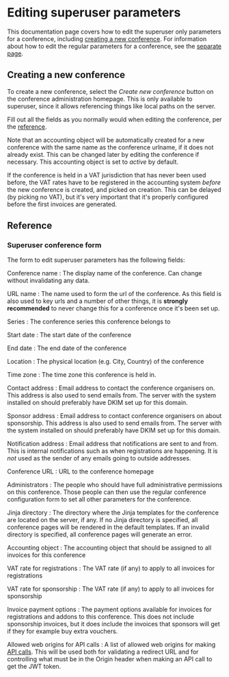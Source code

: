 # Editing superuser parameters

This documentation page covers how to edit the superuser only parameters
for a conference, including [creating a new conference](#new). For
information about how to edit the regular parameters for a conference, see
the [separate page](configuring).

## Creating a new conference

To create a new conference, select the *Create new conference* button
on the conference administration homepage. This is only available to
superuser, since it allows referencing things like local paths on the
server.

Fill out all the fields as you normally would when editing the
conference, per the [reference](#conferenceform).

Note that an accounting object will be automatically created for a new
conference with the same name as the conference urlname, if it does
not already exist. This can be changed later by editing the conference
if necessary. This accounting object is set to *active* by default.

If the conference is held in a VAT jurisdiction that has never been
used before, the VAT rates have to be registered in the accounting
system *before* the new conference is created, and picked on
creation. This can be delayed (by picking no VAT), but it's very
important that it's properly configured before the first invoices are
generated.

## Reference

### Superuser conference form <a name="conferenceform"></a>

The form to edit superuser parameters has the following fields:

Conference name
:  The display name of the conference. Can change without invalidating
any data.

URL name
:  The name used to form the url of the conference. As this field is also
used to key urls and a number of other things, it is **strongly recommended**
to never change this for a conference once it's been set up.

Series
:  The conference series this conference belongs to

Start date
:  The start date of the conference

End date
:  The end date of the conference

Location
:  The physical location (e.g. City, Country) of the conference

Time zone
:  The time zone this conference is held in.

Contact address
:  Email address to contact the conference organisers on. This address is
also used to send emails from. The server with the system installed on should
preferably have DKIM set up for this domain.

Sponsor address
:  Email address to contact conference organisers on about sponsorship. This
address is also used to send emails from. The server with the system installed on
should preferably have DKIM set up for this domain.

Notification address
: Email address that notifications are sent to and from. This is
internal notifications such as when registrations are happening. It is
*not* used as the sender of any emails going to outside addresses.

Conference URL
:  URL to the conference homepage

Administrators
:  The people who should have full administrative permissions on this conference.
Those people can then use the regular conference configuration form to set all
other parameters for the conference.

Jinja directory
:  The directory where the Jinja templates for the conference are located on
the server, if any. If no Jinja directory is specified, all conference pages will
be rendered in the default templates. If an invalid directory is specified, all
conference pages will generate an error.

Accounting object
:  The accounting object that should be assigned to all invoices for this conference

VAT rate for registrations
:  The VAT rate (if any) to apply to all invoices for registrations

VAT rate for sponsorship
:  The VAT rate (if any) to apply to all invoices for sponsorship

Invoice payment options
:  The payment options available for invoices for registrations and
addons to this conference. This does not include sponsorship invoices,
but it does include the invoices that sponsors will get if they for
example buy extra vouchers.

Allowed web origins for API calls
:  A list of allowed web origins for making [API calls](regprovider).
This will be used both for validating a redirect URL and for
controlling what must be in the Origin header when making an API
call to get the JWT token.
